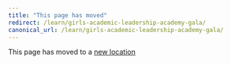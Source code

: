 ```yaml
---
title: "This page has moved"
redirect: /learn/girls-academic-leadership-academy-gala/
canonical_url: /learn/girls-academic-leadership-academy-gala/
---
```


This page has moved to a [new location](/learn/girls-academic-leadership-academy-gala/)
